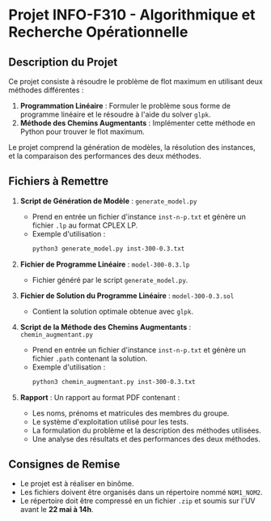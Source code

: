 # Projet INFO-F310 - Algorithmique et Recherche Opérationnelle

## Description du Projet

Ce projet consiste à résoudre le problème de flot maximum en utilisant deux méthodes différentes :
1. **Programmation Linéaire** : Formuler le problème sous forme de programme linéaire et le résoudre à l'aide du solver `glpk`.
2. **Méthode des Chemins Augmentants** : Implémenter cette méthode en Python pour trouver le flot maximum.

Le projet comprend la génération de modèles, la résolution des instances, et la comparaison des performances des deux méthodes.

## Fichiers à Remettre

1. **Script de Génération de Modèle** : `generate_model.py`
   - Prend en entrée un fichier d'instance `inst-n-p.txt` et génère un fichier `.lp` au format CPLEX LP.
   - Exemple d'utilisation :
     ```bash
     python3 generate_model.py inst-300-0.3.txt
     ```

2. **Fichier de Programme Linéaire** : `model-300-0.3.lp`
   - Fichier généré par le script `generate_model.py`.

3. **Fichier de Solution du Programme Linéaire** : `model-300-0.3.sol`
   - Contient la solution optimale obtenue avec `glpk`.

4. **Script de la Méthode des Chemins Augmentants** : `chemin_augmentant.py`
   - Prend en entrée un fichier d'instance `inst-n-p.txt` et génère un fichier `.path` contenant la solution.
   - Exemple d'utilisation :
     ```bash
     python3 chemin_augmentant.py inst-300-0.3.txt
     ```

5. **Rapport** : Un rapport au format PDF contenant :
   - Les noms, prénoms et matricules des membres du groupe.
   - Le système d'exploitation utilisé pour les tests.
   - La formulation du problème et la description des méthodes utilisées.
   - Une analyse des résultats et des performances des deux méthodes.

## Consignes de Remise

- Le projet est à réaliser en binôme.
- Les fichiers doivent être organisés dans un répertoire nommé `NOM1_NOM2`.
- Le répertoire doit être compressé en un fichier `.zip` et soumis sur l'UV avant le **22 mai à 14h**.
